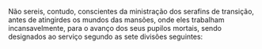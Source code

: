 ﻿Não sereis, contudo, conscientes da ministração dos serafins de transição, antes de atingirdes os mundos das mansões, onde eles trabalham incansavelmente, para o avanço dos seus pupilos mortais, sendo designados ao serviço segundo as sete divisões seguintes: